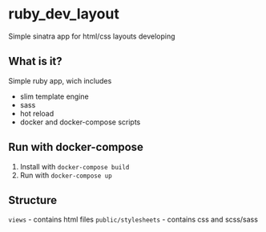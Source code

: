# ruby_dev_layout
Simple sinatra app for html/css layouts developing

## What is it?
Simple ruby app, wich includes
- slim template engine
- sass
- hot reload
- docker and docker-compose scripts

## Run with docker-compose
1. Install with `docker-compose build`
2. Run with `docker-compose up`

## Structure
`views` - contains html files
`public/stylesheets` - contains css and scss/sass